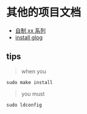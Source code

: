 # 其他的项目文档

- [自制 xx 系列](https://github.com/danistefanovic/build-your-own-x)
- [install glog](https://www.cnblogs.com/burningTheStar/p/6986048.html)

## tips
> when you
 
```shell
sudo make install 
```

> you must

```shell
sudo ldconfig
```

